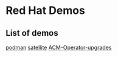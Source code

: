 # Red Hat Demos

## List of demos

[podman](./podman-build-push-run/)
[satellite](./satellite/)
[ACM-Operator-upgrades](./acm-operator-upgrades/)